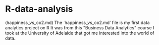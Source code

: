 # R-data-analysis

(happiness_vs_co2.md)
The 'happiness_vs_co2.md' file is my first data analytics project on R
It was from this "Business Data Analytics" course I took at the University of Adelaide that got me interested into the world of data.

